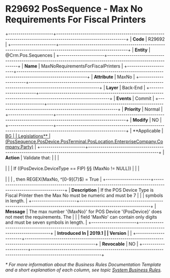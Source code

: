 ﻿---
erp.type: business-rule
erp.entity: Crm.Pos.Sequences
---

# R29692 PosSequence - Max No Requirements For Fiscal Printers
+----------------------+----------------------------------------------------------------------------------------------------------------+
| **Code**             | R29692                                                                                                         |
+----------------------+----------------------------------------------------------------------------------------------------------------+
| **Entity**           | @Crm.Pos.Sequences                                                                                             |
+----------------------+----------------------------------------------------------------------------------------------------------------+
| **Name**             | MaxNoRequirementsForFiscalPrinters                                                                             |
+----------------------+----------------------------------------------------------------------------------------------------------------+
| **Attribute**        | MaxNo                                                                                                          |
+----------------------+----------------------------------------------------------------------------------------------------------------+
| **Layer**            | Back-End                                                                                                       |
+----------------------+----------------------------------------------------------------------------------------------------------------+
| **Events**           | Commit                                                                                                         |
+----------------------+----------------------------------------------------------------------------------------------------------------+
| **Priority**         | Normal                                                                                                         |
+----------------------+----------------------------------------------------------------------------------------------------------------+
| **Modify**           | NO                                                                                                             |
+----------------------+----------------------------------------------------------------------------------------------------------------+
| **Applicable         | [BG                                                                                                            |
| Legislations**       | (PosSequence.PosDevice.PosTerminal.PosLocation.EnterpriseCompany.Company.Party)](xref:applicable-legislations) |
+----------------------+----------------------------------------------------------------------------------------------------------------+
| **Action**           | Validate that:                                                                                                 |
|                      | <br/><br/>                                                                                                     |
|                      | If ((PosDevice.DeviceType == FIP) §§ (MaxNo != NULL))                                                          |
|                      | <br/><br/>                                                                                                     |
|                      | , then REGEX(MaxNo, \^\[0-9\]{7}\$) = True                                                                     |
+----------------------+----------------------------------------------------------------------------------------------------------------+
| **Description**      | If the POS Device Type is Fiscal Printer then the Max No must be numeric and must be 7                         |
|                      | symbols in length.                                                                                             |
+----------------------+----------------------------------------------------------------------------------------------------------------+
| **Message**          | The max number \'{MaxNo}\' for POS Device \'{PosDevice}\' does not meet the requirements. The                  |
|                      | field \'MaxNo\' can contain only digits and must be seven symbols in length.                                   |
+----------------------+----------------------------------------------------------------------------------------------------------------+
| **Introduced In      | 2019.1                                                                                                         |
| Version**            |                                                                                                                |
+----------------------+----------------------------------------------------------------------------------------------------------------+
| **Revocable**        | NO                                                                                                             |
+----------------------+----------------------------------------------------------------------------------------------------------------+

*\* For more information about the Business Rules Documentation Template and a short explanation of each column, see
topic [System Business Rules](../templates/template-description-system-business-rules.md).*
